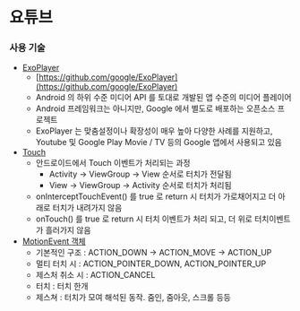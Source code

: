 # 요튜브

### 사용 기술
- [ExoPlayer](https://developer.android.com/guide/topics/media/exoplayer?hl=ko)
    - [https://github.com/google/ExoPlayer](https://github.com/google/ExoPlayer)
    - Android 의 하위 수준 미디어 API 를 토대로 개발된 앱 수준의 미디어 플레이어
    - Android 프레임워크는 아니지만, Google 에서 별도로 배포하는 오픈소스 프로젝트
    - ExoPlayer 는 맞춤설정이나 확장성이 매우 높아 다양한 사례를 지원하고, Youtube 및 Google Play Movie / TV 등의 Google 앱에서 사용되고 있음
- [Touch](https://developer.android.com/training/gestures/viewgroup?hl=ko)
    - 안드로이드에서 Touch 이벤트가 처리되는 과정
        - Activity → ViewGroup → View 순서로 터치가 전달됨
        - View → ViewGroup → Activity 순서로 터치가 처리됨
     - onInterceptTouchEvent() 를 true 로 return 시 터치가 가로채어지고 더 아래로 터치가 내려가지 않음
     - onTouch() 를 true 로 return 시 터치 이벤트가 처리 되고, 더 위로 터치이벤트가 흘러가지 않음
- [MotionEvent 객체](https://developer.android.com/reference/android/view/MotionEvent)
    - 기본적인 구조 : ACTION_DOWN → ACTION_MOVE → ACTION_UP
    - 멀티 터치 시 : ACTION_POINTER_DOWN, ACTION_POINTER_UP
    - 제스처 취소 시 : ACTION_CANCEL
    - 터치 : 터치 한개
    - 제스쳐 : 터치가 모여 해석된 동작. 줌인, 줌아웃, 스크롤 등등


